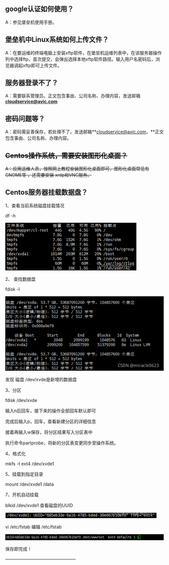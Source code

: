 ## google认证如何使用？

A：参见堡垒机使用手册。

## 堡垒机中Linux系统如何上传文件？

A：在要运维的终端电脑上安装xftp软件，在堡垒机运维列表中，在该服务器操作列中选择ftp，首次提交，会弹出选择本地xftp软件路径。输入用户名密码后，浏览器调起xftp即可上传文件。

## 服务器登录不了？

A：需要联系管理员。正文包含事由、公司名称、办理内容，发送邮箱**cloudservice@avic.com**

## 密码问题等？

A：密码需妥善保存，若处理不了。发送邮箱**cloudservice@avic.com，**正文包含事由、公司名称、办理内容。

## ~~Centos操作系统，需要安装图形化桌面？~~

~~A：应用运维人员，按照网上教程安装图形化桌面即可，图形化桌面常见有GNOME等 ，还需要安装 xrdp和VNC服务。~~

## Centos服务器挂载数据盘？

1、查看当前系统磁盘挂载情况

df -h

![](/assets/d1.png)

2、 查找数据盘

fdisk -l

![](/assets/d2.png)

 发现 磁盘 /dev/xvde是新增的数据盘



3、分区

fdisk /dev/xvde

输入n后回车，接下来的操作全部回车默认即可

完成后输入p，回车，查看新建分区的详细信息

接着再输入w保存，将分区结果写入分区表中

执行命令partprobe，将新的分区表变更同步至操作系统。

4、格式化

mkfs -t ext4 /dev/xvde1

5、挂载到指定目录

mount /dev/xvde1 /data

7、开机自动挂载

blkid /dev/xvde1 查看磁盘的UUID

![](/assets/d6.png)

 vi /etc/fstab 编辑 /etc/fstab

![](/assets/d7.png)

 保存即完成！

————————————————

